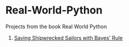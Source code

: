 # Real-World-Python
Projects from the book Real World Python

1. [Saving Shipwrecked Sailors with Bayes' Rule](https://github.com/bundickm/Real-World-Python/tree/main/sailor_bayes)
